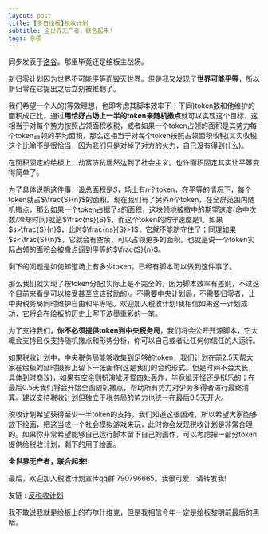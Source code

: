 ```yaml
---
layout: post
title: [冬日绘板]税收计划
subtitle: 全世界无产者，联合起来!
tags: 杂项
---
```


同步发表于[洛谷](https://www.luogu.com.cn/blog/uakioi/the-taxation-plan)。那里毕竟还是绘板主战场。

[新归零计划](https://www.luogu.com.cn/blog/uakioi/the-new-zeroer-plan)因为世界不可能平等而毁灭世界。但是我又发现了**世界可能平等**，所以新归零在它提出之后立刻被推翻了。

我们希望一个人的(等效理想，也即考虑其脚本效率下；下同)token数和他维护的面积成正比，通过**用恰好占场上一半的token来随机撒点**就可以实现这个目标，这相当于对每个势力按照占领面积收税，或者如果一个token占领的面积是其势力每个token占领的平均面积，那么这相当于对每个token按照占领面积收税(其实收税这个比喻不是很恰当，因为我们只是对掉了对方的火力，自己没有得到什么)。

在面积固定的绘板上，劫富济贫居然达到了社会主义。也许面积固定其实让平等变得简单了。

为了具体说明这件事，设总面积是$S$，场上有$n$个token，在平等的情况下，每个token就占$\frac{S}{n}$的面积。现在我们有了另外$n$个token，在全屏范围内随机撒点，那么如果一个token占据了$s$的面积，这块领地被撒中的期望速度(命中次数/冷却时间)就是$\frac{ns}{S}$，而这个token的防守速度是$1$。如果$s>\frac{S}{n}$，此时$\frac{ns}{S}>1$，它就不能防守住了；同理如果$s<\frac{S}{n}$，它就会有空余，可以占领更多的面积。也就是说一个token实际占领的面积会被撒点逼到平等的$\frac{S}{n}$。

剩下的问题是如何知道场上有多少token。已经有脚本可以做到这件事了。

那么我们就实现了按token分配(实际上是不完全的，因为脚本效率有差别，不过这个目前来看是可以接受甚至应该鼓励的)。不需要中央计划局，不需要归零者，让中央税务局同时维护自由和平等吧。欢迎加入税收计划!我相信如果这一计划成功，它将会在绘板的历史上写下浓墨重彩的一笔。

为了支持我们，**你不必须提供token到中央税务局**，我们将会公开开源脚本，它大概会支持且仅支持随机撒点和形势分析，你可以自己或者让任何你信任的人运行。

如果税收计划中，中央税务局能够收集到足够的token，我们计划在前2.5天帮大家在绘板的延时摄影上留下一张画作(这是我们的合约形式。但是时间不会太长，具体到时商议)，如果有空余则扮演呲牙怪四处轰炸，毕竟呲牙怪还是挺乐的；在最后0.5天我们将会开始全图随机撒点，帮助所有势力对少劳多得者进行最终清算。建议支持税收计划但独立于税务局的势力也统一在最后0.5天开火。

税收计划希望获得至少一半token的支持。我们知道这很困难，所以希望大家能够放下绘画，把这当成一个社会模拟游戏来玩，此时你会发现税收计划是非常合理的。如果你非常希望能够自己运行脚本留下自己的画作，可以考虑把一部分token提供给税收计划，剩下的用于绘画。

**全世界无产者，联合起来!**

最后，欢迎加入税收计划宣传qq群 790796665。我很可爱，请转发我!

友链 : [反税收计划](https://pcq.blog.luogu.org/post-dong-ri-hui-ban-fan-shui-shou-ji-hua)

我不敢说我就是绘板上的布尔什维克，但是我相信今年一定是绘板黎明前最后的黑暗。